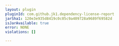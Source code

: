 ```yaml
---
layout: plugin
pluginId: com.github.jk1.dependency-license-report
jarSha1: 120e3e935d8419c0c05c9a409728a9689f69582d
isJarAvailable: true
error: NONE
violations: []

---
```

